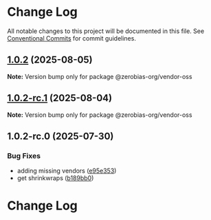# Change Log

All notable changes to this project will be documented in this file.
See [Conventional Commits](https://conventionalcommits.org) for commit guidelines.

## [1.0.2](https://github.com/zerobias-org/vendor/compare/@zerobias-org/vendor-oss@1.0.2-rc.1...@zerobias-org/vendor-oss@1.0.2) (2025-08-05)

**Note:** Version bump only for package @zerobias-org/vendor-oss





## [1.0.2-rc.1](https://github.com/zerobias-org/vendor/compare/@zerobias-org/vendor-oss@1.0.2-rc.0...@zerobias-org/vendor-oss@1.0.2-rc.1) (2025-08-04)

**Note:** Version bump only for package @zerobias-org/vendor-oss





## 1.0.2-rc.0 (2025-07-30)


### Bug Fixes

* adding missing vendors ([e95e353](https://github.com/zerobias-org/vendor/commit/e95e35309a1812973f4536f535eee460edc5414c))
* get shrinkwraps ([b189bb0](https://github.com/zerobias-org/vendor/commit/b189bb0cf53ad66427530ccc0eab7824527942d3))





# Change Log
